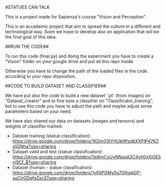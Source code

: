 #STATUES CAN TALK

This is a project made for Sapienza's course "Vision and Perception".

This is an accademic project that aim to spread the culture in a different and technological way.
Soon we hope to develop also an application that will be the final goal of this idea.



##RUN THE CODE##

To run this code (final.py) and doing the experiment you have to create a "Vision" folder on your google drive and put all this repo inside.

Otherwise you have to change the path of the loaded files in the code according to your repo disposition.



##CODE TO BUILD DATASET AND CLASSIFIER##

We have put also the code to build a new dataset '.pt' (from images) on "Dataset_creator" and to fine tune a classifier on "Classificator_training", 
but to use this code you have to adjust the path and maybe adjust some parameters based on your need.

We have also shared our data on datasets (images and tensors) and weights of classifier trained:
  - Dataset training (statue classification): https://drive.google.com/drive/folders/1KDm03tYHUkt9fzdbXXPIP47KZsIjDNha?usp=sharing
  - Dataset valid and test (statue classification): https://drive.google.com/drive/folders/1ip6mCyUyNNupA2C4yh0xXiGE5nj9Cf_B?usp=sharing
  - Dataset (human - statue classification): https://drive.google.com/drive/folders/1y93PGMy0u7GlheAGP-soClrGDqfgZscS?usp=sharing 
